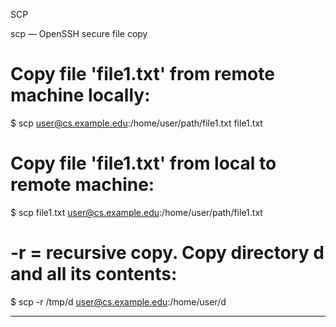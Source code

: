 SCP

scp — OpenSSH secure file copy

# Copy file 'file1.txt' from remote machine locally:
$ scp user@cs.example.edu:/home/user/path/file1.txt file1.txt

# Copy file 'file1.txt' from local to remote machine:
$ scp file1.txt user@cs.example.edu:/home/user/path/file1.txt

# -r = recursive copy. Copy directory d and all its contents:
$ scp -r /tmp/d user@cs.example.edu:/home/user/d

---